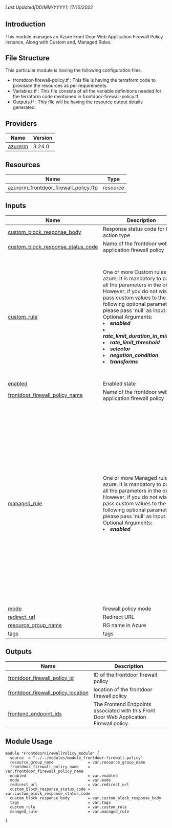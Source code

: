 <!-- BEGIN_TF_DOCS -->

###### Last Updated[DD/MM/YYYY]: 17/10/2022

## Introduction
This module manages an Azure Front Door Web Application Firewall Policy instance, Along with Custom and, Managed Rules. 

## File Structure 

This particular module is having the following configuration files.
- frontdoor-firewall-policy.tf : This file is having the terraform code to provision the resources as per requirements.
- Variables.tf : This file consists of all the variable definitions needed for the terraform code mentioned in frontdoor-firewall-policy.tf
- Outputs.tf : This file will be having the resource output details generated.

## Providers

| Name | Version |
|------|---------|
| <a name="provider_azurerm"></a> [azurerm](#provider\_azurerm) | 3.24.0 |

## Resources

| Name | Type |
|------|------|
| [azurerm_frontdoor_firewall_policy.ffp](https://registry.terraform.io/providers/hashicorp/azurerm/latest/docs/resources/frontdoor_firewall_policy) | resource |

## Inputs

| Name | Description | Type | Default | Required |
|------|-------------|------|---------|:--------:|
| <a name="input_custom_block_response_body"></a> [custom\_block\_response\_body](#input\_custom\_block\_response\_body) | Response status code for block action type | `string` | n/a | no |
| <a name="input_custom_block_response_status_code"></a> [custom\_block\_response\_status\_code](#input\_custom\_block\_response\_status\_code) | Name of the frontdoor web application firewall policy | `number` | `200` | no |
| <a name="input_custom_rule"></a> [custom\_rule](#input\_custom\_rule) | One or more Custom rules in azure. It is mandatory to pass all the parameters in the object. However, if you do not wish to pass custom values to the following optional parameter, please pass 'null' as input.<br>Optional Arguments: <br><li>***enabled***<br><li>***rate_limit_duration_in_minutes***<br><li>***rate_limit_threshold***<br><li>***selector***<br><li>***negation_condition***<br><li>***transforms*** <br>| <pre>list(object({<br>    name                           = string<br>    action                         = string<br>    enabled                        = bool<br>    priority                       = number<br>    type                           = string<br>    rate_limit_duration_in_minutes = number<br>    rate_limit_threshold           = number<br><br>    match_condition = list(object({<br>      match_variable     = string<br>      match_values       = list(string)<br>      operator           = string<br>      selector           = string<br>      negation_condition = bool<br>      transforms         = list(string)<br>    }))<br>  }))</pre> | n/a | no |
| <a name="input_enabled"></a> [enabled](#input\_enabled) | Enabled state | `bool` | `true` | no |
| <a name="input_frontdoor_firewall_policy_name"></a> [frontdoor\_firewall\_policy\_name](#input\_frontdoor\_firewall\_policy\_name) | Name of the frontdoor web application firewall policy | `string` | n/a | yes |
| <a name="input_managed_rule"></a> [managed\_rule](#input\_managed\_rule) | One or more Managed rules in azure. It is mandatory to pass all the parameters in the object. However, if you do not wish to pass custom values to the following optional parameter, please pass 'null' as input.<br>Optional Arguments: <br><li>***enabled*** | <pre>list(object({<br>    type    = string<br>    version = string<br><br>    exclusion = list(object({<br>      match_variable = string<br>      operator       = string<br>      selector       = string<br>    }))<br><br>    override = list(object({<br>      rule_group_name = string<br><br>      exclusion = list(object({<br>        match_variable = string<br>        operator       = string<br>        selector       = string<br>      }))<br><br>      rule = list(object({<br>        rule_id = string<br>        action  = string<br>        enabled = bool<br><br>        exclusion = list(object({<br>          match_variable = string<br>          operator       = string<br>          selector       = string<br>        }))<br>      }))<br>    }))<br>  }))</pre> | n/a | no |
| <a name="input_mode"></a> [mode](#input\_mode) | firewall policy mode | `string` | `"Prevention"` | no |
| <a name="input_redirect_url"></a> [redirect\_url](#input\_redirect\_url) | Redirect URL | `string` | n/a | no |
| <a name="input_resource_group_name"></a> [resource\_group\_name](#input\_resource\_group\_name) | RG name in Azure | `string` | n/a | yes |
| <a name="input_tags"></a> [tags](#input\_tags) | tags | `map(string)` | n/a | yes |

## Outputs

| Name | Description |
|------|-------------|
| <a name="output_frontdoor_firewall_policy_id"></a> [frontdoor\_firewall\_policy\_id](#output\_frontdoor\_firewall\_policy\_id) | ID of the frontdoor firewall policy |
| <a name="output_frontdoor_firewall_policy_location"></a> [frontdoor\_firewall\_policy\_location](#output\_frontdoor\_firewall\_policy\_location) | location of the frontdoor firewall policy |
| <a name="output_frontend_endpoint_ids"></a> [frontend\_endpoint\_ids](#output\_frontend\_endpoint\_ids) | The Frontend Endpoints associated with this Front Door Web Application Firewall policy. |

## Module Usage

```
module "FrontdoorFirewallPolicy_module" {
  source  = "../../modules/module_frontdoor-firewall-policy"
  resource_group_name               = var.resource_group_name
  frontdoor_firewall_policy_name    = var.frontdoor_firewall_policy_name
  enabled                           = var.enabled
  mode                              = var.mode
  redirect_url                      = var.redirect_url
  custom_block_response_status_code = var.custom_block_response_status_code
  custom_block_response_body        = var.custom_block_response_body
  tags                              = var.tags
  custom_rule                       = var.custom_rule
  managed_rule                      = var.managed_rule
  
}
```
<!-- END_TF_DOCS -->